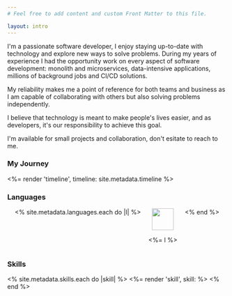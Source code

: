 ```yaml
---
# Feel free to add content and custom Front Matter to this file.

layout: intro
---
```


I'm a passionate software developer, I enjoy staying up-to-date with technology and explore new ways to solve problems. During my years of experience I had the opportunity work on every aspect of software development: monolith and microservices, data-intensive applications, millions of background jobs and CI/CD solutions.

My reliability makes me a point of reference for both teams and business as I am capable of collaborating with others but also solving problems independently.

I believe that technology is meant to make people's lives easier, and as developers, it's our responsibility to achieve this goal.

I'm available for small projects and collaboration, don't esitate to reach to me.

### My Journey
<%= render 'timeline', timeline: site.metadata.timeline %>

### Languages
<div style="display:flex;justify-content:space-evenly;">
  <% site.metadata.languages.each do |l| %>
    <div style="text-align:center;">
      <img src="/images/languages/<%= l.downcase  %>.svg" style="width:50px;height:50px;">
      <p><%= l %></p>
    </div>
  <% end %>
</div>

### Skills
<div style="display:grid;grid-template-columns:repeat(auto-fit,minmax(320px, 1fr));grid-gap:2em;">
  <% site.metadata.skills.each do |skill| %>
    <%= render 'skill', skill: %>
  <% end %>
</div>

